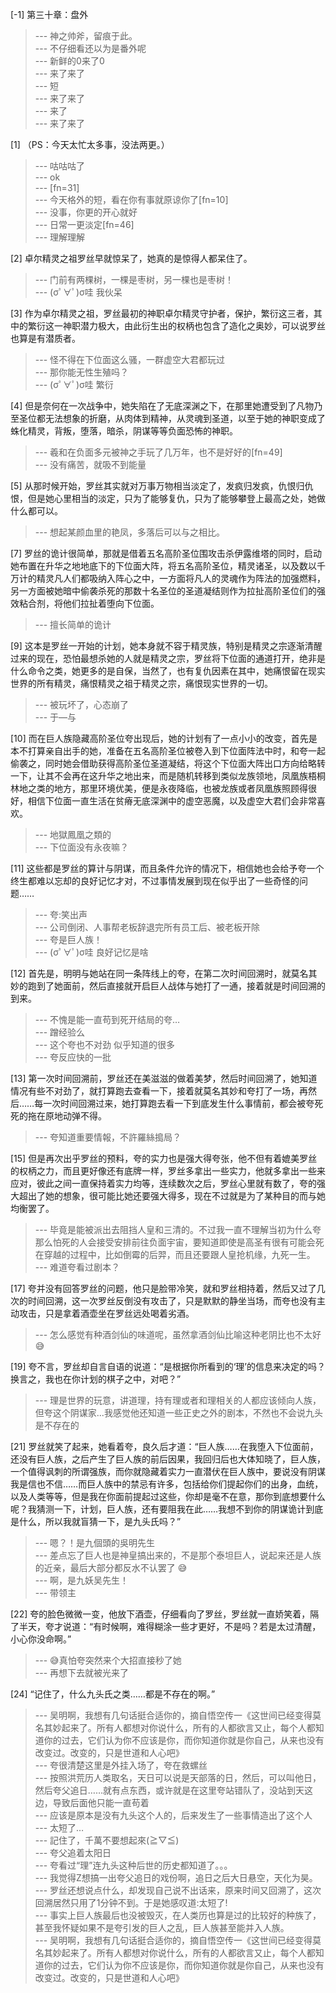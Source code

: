
[-1] 第三十章：盘外
>--- 神之帅斧，留痕于此。<br>
>--- 不仔细看还以为是番外呢<br>
>--- 新鲜的0来了0<br>
>--- 来了来了<br>
>--- 短<br>
>--- 来了来了<br>
>--- 来了<br>
>--- 来了来了<br>

[1] （PS：今天太忙太多事，没法两更。）
>--- 咕咕咕了<br>
>--- ok<br>
>--- [fn=31]<br>
>--- 今天格外的短，看在你有事就原谅你了[fn=10]<br>
>--- 没事，你更的开心就好<br>
>--- 日常一更淡定[fn=46]<br>
>--- 理解理解<br>

[2] 卓尔精灵之祖罗丝早就惊呆了，她真的是惊得人都呆住了。
>--- 门前有两棵树，一棵是枣树，另一棵也是枣树！<br>
>--- (σﾟ∀ﾟ)σ哇 我伙呆<br>

[3] 作为卓尔精灵之祖，罗丝最初的神职卓尔精灵守护者，保护，繁衍这三者，其中的繁衍这一神职潜力极大，由此衍生出的权柄也包含了造化之奥妙，可以说罗丝也算是有潜质者。
>--- 怪不得在下位面这么骚，一群虚空大君都玩过<br>
>--- 那你能无性生殖吗？<br>
>--- (σﾟ∀ﾟ)σ哇 繁衍<br>

[4] 但是奈何在一次战争中，她失陷在了无底深渊之下，在那里她遭受到了凡物乃至圣位都无法想象的折磨，从肉体到精神，从灵魂到圣道，以至于她的神职变成了蛛化精灵，背叛，堕落，暗杀，阴谋等等负面恐怖的神职。
>--- 羲和在负面多元被神之手玩了几万年，也不是好好的[fn=49]<br>
>--- 没有痛苦，就吸不到能量<br>

[5] 从那时候开始，罗丝其实就对万事万物相当淡定了，发疯归发疯，仇恨归仇恨，但是她心里相当的淡定，只为了能够复仇，只为了能够攀登上最高之处，她做什么都可以。
>--- 想起某颜血里的艳凤，多落后可以与之相比。<br>

[7] 罗丝的诡计很简单，那就是借着五名高阶圣位围攻击杀伊露维塔的同时，启动她布置在升华之地地底下的下位面大阵，将五名高阶圣位，精灵诸圣，以及数以千万计的精灵凡人们都吸纳入阵心之中，一方面将凡人的灵魂作为阵法的加强燃料，另一方面被她暗中偷袭杀死的那数十名圣位的圣道凝结则作为拉扯高阶圣位们的强效粘合剂，将他们拉扯着堕向下位面。
>--- 擅长简单的诡计<br>

[9] 这本是罗丝一开始的计划，她本身就不容于精灵族，特别是精灵之宗逐渐清醒过来的现在，恐怕最想杀她的人就是精灵之宗，罗丝将下位面的通道打开，绝非是什么命令之类，她更多的是自保，当然了，也有复仇因素在其中，她痛恨留在现实世界的所有精灵，痛恨精灵之祖于精灵之宗，痛恨现实世界的一切。
>--- 被玩坏了，心态崩了<br>
>--- 于—与<br>

[10] 而在巨人族隐藏高阶圣位夸出现后，她的计划有了一点小小的改变，首先是本不打算亲自出手的她，准备在五名高阶圣位被卷入到下位面阵法中时，和夸一起偷袭之，同时她会借助获得高阶圣位圣道凝结，将这个下位面大阵出口方向给略转一下，让其不会再在这升华之地出来，而是随机转移到类似龙族领地，凤凰族梧桐林地之类的地方，那里环境优美，便是永夜降临，也被龙族或者凤凰族照顾得很好，相信下位面一直生活在贫瘠无底深渊中的虚空恶魔，以及虚空大君们会非常喜欢。
>--- 地獄鳳凰之類的<br>
>--- 下位面没有永夜嘛？<br>

[11] 这些都是罗丝的算计与阴谋，而且条件允许的情况下，相信她也会给予夸一个终生都难以忘却的良好记忆才对，不过事情发展到现在似乎出了一些奇怪的问题……
>--- 夸:笑出声<br>
>--- 公司倒闭、人事帮老板辞退完所有员工后、被老板开除<br>
>--- 夸是巨人族！<br>
>--- (σﾟ∀ﾟ)σ哇 良好记忆是啥<br>

[12] 首先是，明明与她站在同一条阵线上的夸，在第二次时间回溯时，就莫名其妙的跑到了她面前，然后直接就开启巨人战体与她打了一通，接着就是时间回溯的到来。
>--- 不愧是能一直苟到死开结局的夸…<br>
>--- 蹭经验么<br>
>--- 这个夸也不对劲 似乎知道的很多<br>
>--- 夸反应快的一批<br>

[13] 第一次时间回溯前，罗丝还在美滋滋的做着美梦，然后时间回溯了，她知道情况有些不对劲了，就打算跑去查看一下，接着就莫名其妙和夸打了一场，再然后……每一次时间回溯过来，她打算跑去看一下到底发生什么事情前，都会被夸死死的拖在原地动弹不得。
>--- 夸知道重要情報，不許羅絲搗局？<br>

[15] 但是再次出乎罗丝的预料，夸的实力也是强大得夸张，他不但有着媲美罗丝的权柄之力，而且更好像还有底牌一样，罗丝多拿出一些实力，他就多拿出一些来应对，彼此之间一直保持着实力均等，连续数次之后，罗丝心里就有数了，夸的强大超出了她的想象，很可能比她还要强大得多，现在不过就是为了某种目的而与她均衡罢了。
>--- 毕竟是能被派出去阻挡人皇和三清的。不过我一直不理解当初为什么夸那么怕死的人会接受安排前往负面宇宙，要知道即使是高圣有很有可能会死在穿越的过程中，比如倒霉的后羿，而且还要跟人皇抢机缘，九死一生。<br>
>--- 难道夸看过剧本？<br>

[17] 夸并没有回答罗丝的问题，他只是脸带冷笑，就和罗丝相持着，然后又过了几次的时间回溯，这一次罗丝反倒没有攻击了，只是默默的静坐当场，而夸也没有主动攻击，只是拿着酒壶坐在罗丝远处喝着劣酒。
>--- 怎么感觉有种酒剑仙的味道呢，虽然拿酒剑仙比喻这种老阴比也不太好 😅<br>

[19] 夸不言，罗丝却自言自语的说道：“是根据你所看到的‘理’的信息来决定的吗？换言之，我也在你计划的棋子之中，对吧？”
>--- 理是世界的玩意，讲道理，持有理或者和理相关的人都应该倾向人族，但夸这个阴谋家...我感觉他还知道一些正史之外的剧本，不然也不会说九头是不存在的<br>

[21] 罗丝就笑了起来，她看着夸，良久后才道：“巨人族……在我堕入下位面前，还没有巨人族，之后产生了巨人族的前后因果，我回归后也大体知晓了，巨人族，一个值得讽刺的所谓强族，而你就隐藏着实力一直潜伏在巨人族中，要说没有阴谋我是信也不信……而巨人族中的禁忌有许多，包括给你们提起你们的出身，血统，以及人类等等，但是我在你面前提起过这些，你却是毫不在意，那你到底想要什么呢？我猜测一下，计划，巨人族，还有要阻我在此……我想不到你的阴谋诡计到底是什么，所以我就盲猜一下，是九头氏吗？”
>--- 嗯？！是九個頭的吳明先生<br>
>--- 差点忘了巨人也是神皇搞出来的，不是那个泰坦巨人，说起来还是人族的近亲，最后大部分都反水不认罢了 😅<br>
>--- 啊，是九妖吴先生！<br>
>--- 带领主<br>

[22] 夸的脸色微微一变，他放下酒壶，仔细看向了罗丝，罗丝就一直娇笑着，隔了半天，夸才说道：“有时候啊，难得糊涂一些才更好，不是吗？若是太过清醒，小心你没命啊。”
>--- 😅真怕夸突然来个大招直接秒了她<br>
>--- 再想下去就被光来了<br>

[24] “记住了，什么九头氏之类……都是不存在的啊。”
>--- 吴明啊，我想有几句话挺合适你的，摘自悟空传一《这世间已经变得莫名其妙起来了。所有人都想对你说什么，所有的人都欲言又止，每个人都知道你的过去，它们认为你不应该是你，而你知道你就是你自己，从来也没有改变过。改变的，只是世道和人心吧》<br>
>--- 夸很清楚这里是外挂入场了，夸在救螺丝<br>
>--- 按照洪荒历人类取名，天日可以说是天部落的日，然后，可以叫他日，然后夸父追日……就有点东西，或许就是在这里夸站错队了，没站到天这边，导致后面他只能一直苟着<br>
>--- 应该是原本是没有九头这个人的，后来发生了一些事情造出了这个人<br>
>--- 太短了…<br>
>--- 記住了，千萬不要想起來(≧▽≦)<br>
>--- 夸父追着太阳日<br>
>--- 夸看过“理”连九头这种后世的历史都知道了。。。<br>
>--- 我觉得Z想搞一出夸父追日的戏份啊，追日之后大日悬空，天化为昊。<br>
>--- 罗丝还想说点什么，却发现自己说不出话来，原来时间又回溯了，这次回溯居然只用了1分钟不到。于是她感叹道:太短了!<br>
>--- 事实上巨人族最后也没被毁灭，在人类历也算是过的比较好的种族了，甚至我怀疑如果不是夸引发的巨人之乱，巨人族甚至能并入人族。<br>
>--- 吴明啊，我想有几句话挺合适你的，摘自悟空传一《这世间已经变得莫名其妙起来了。所有人都想对你说什么，所有的人都欲言又止，每个人都知道你的过去，它们认为你不应该是你，而你知道你就是你自己，从来也没有改变过。改变的，只是世道和人心吧》<br>
